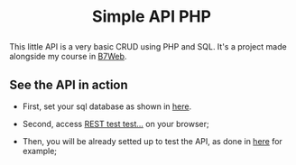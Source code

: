 <h1 align="center">
  <p align="center">Simple API PHP</p>
</h1>

This little API is a very basic CRUD using PHP and SQL. It's a project made alongside my course in [B7Web](https://b7web.com.br/fullstack/?gclid=EAIaIQobChMI-7eYj5vT-QIVEz6RCh2VfgXQEAAYASAAEgJfifD_BwE&ref=I24108426I).

## See the API in action

- First, set your sql database as shown in [here](https://github.com/valmarath/simple-api-php/blob/main/config_and_example/databaseconfig.png).

- Second, access [REST test test...](https://resttesttest.com/) on your browser;

- Then, you will be already setted up to test the API, as done in [here](https://github.com/valmarath/simple-api-php/blob/main/config_and_example/example.JPG) for example;

